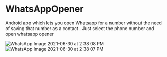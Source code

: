 # WhatsAppOpener
 Android app which lets you open Whatsapp for a number without the need of saving that number as a contact . Just select the phone number and open whatsapp opener
 
![WhatsApp Image 2021-06-30 at 2 38 08 PM](https://user-images.githubusercontent.com/58837604/123935829-35813b80-d9b2-11eb-948f-14173e1859df.jpeg)
![WhatsApp Image 2021-06-30 at 2 38 07 PM](https://user-images.githubusercontent.com/58837604/123935846-39ad5900-d9b2-11eb-90a3-f7f03de13e9a.jpeg)
